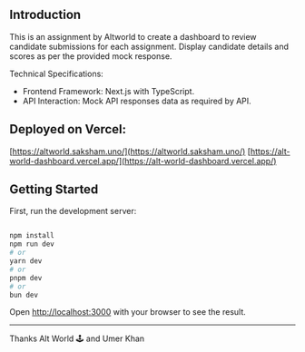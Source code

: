 ## Introduction

This is an assignment by Altworld to create a dashboard to review candidate submissions for each assignment. Display candidate details and scores as per the provided mock response.

Technical Specifications:

- Frontend Framework: Next.js with TypeScript.
- API Interaction: Mock API responses data as required by API.

## Deployed on Vercel:

[https://altworld.saksham.uno/](https://altworld.saksham.uno/)
[https://alt-world-dashboard.vercel.app/](https://alt-world-dashboard.vercel.app/)

## Getting Started

First, run the development server:

```bash

npm install
npm run dev
# or
yarn dev
# or
pnpm dev
# or
bun dev
```

Open [http://localhost:3000](http://localhost:3000) with your browser to see the result.

---

Thanks Alt World 🕹️ and Umer Khan
